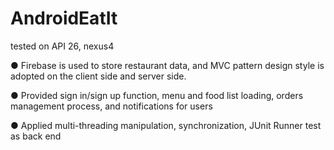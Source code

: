 # AndroidEatIt
tested on API 26, nexus4

 ● Firebase is used to store restaurant data, and MVC pattern design style is adopted on the client side and server side.

 ● Provided sign in/sign up function, menu and food list loading, orders management
process, and notifications for users

 ● Applied multi-threading manipulation, synchronization, JUnit Runner test as back end
